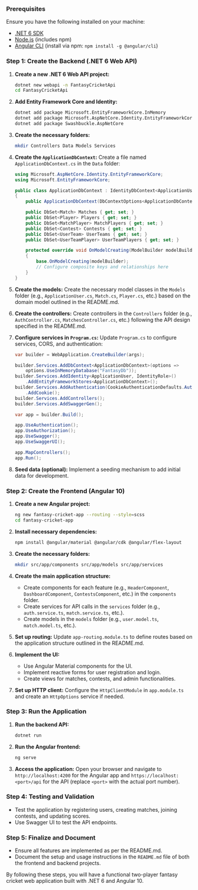 ### Prerequisites
Ensure you have the following installed on your machine:
- [.NET 6 SDK](https://dotnet.microsoft.com/download/dotnet/6.0)
- [Node.js](https://nodejs.org/) (includes npm)
- [Angular CLI](https://angular.io/cli) (install via npm: `npm install -g @angular/cli`)

### Step 1: Create the Backend (.NET 6 Web API)

1. **Create a new .NET 6 Web API project:**
   ```bash
   dotnet new webapi -n FantasyCricketApi
   cd FantasyCricketApi
   ```

2. **Add Entity Framework Core and Identity:**
   ```bash
   dotnet add package Microsoft.EntityFrameworkCore.InMemory
   dotnet add package Microsoft.AspNetCore.Identity.EntityFrameworkCore
   dotnet add package Swashbuckle.AspNetCore
   ```

3. **Create the necessary folders:**
   ```bash
   mkdir Controllers Data Models Services
   ```

4. **Create the `ApplicationDbContext`:**
   Create a file named `ApplicationDbContext.cs` in the `Data` folder:
   ```csharp
   using Microsoft.AspNetCore.Identity.EntityFrameworkCore;
   using Microsoft.EntityFrameworkCore;

   public class ApplicationDbContext : IdentityDbContext<ApplicationUser>
   {
       public ApplicationDbContext(DbContextOptions<ApplicationDbContext> options) : base(options) { }

       public DbSet<Match> Matches { get; set; }
       public DbSet<Player> Players { get; set; }
       public DbSet<MatchPlayer> MatchPlayers { get; set; }
       public DbSet<Contest> Contests { get; set; }
       public DbSet<UserTeam> UserTeams { get; set; }
       public DbSet<UserTeamPlayer> UserTeamPlayers { get; set; }

       protected override void OnModelCreating(ModelBuilder modelBuilder)
       {
           base.OnModelCreating(modelBuilder);
           // Configure composite keys and relationships here
       }
   }
   ```

5. **Create the models:**
   Create the necessary model classes in the `Models` folder (e.g., `ApplicationUser.cs`, `Match.cs`, `Player.cs`, etc.) based on the domain model outlined in the README.md.

6. **Create the controllers:**
   Create controllers in the `Controllers` folder (e.g., `AuthController.cs`, `MatchesController.cs`, etc.) following the API design specified in the README.md.

7. **Configure services in `Program.cs`:**
   Update `Program.cs` to configure services, CORS, and authentication:
   ```csharp
   var builder = WebApplication.CreateBuilder(args);

   builder.Services.AddDbContext<ApplicationDbContext>(options =>
       options.UseInMemoryDatabase("FantasyDb"));
   builder.Services.AddIdentity<ApplicationUser, IdentityRole>()
       .AddEntityFrameworkStores<ApplicationDbContext>();
   builder.Services.AddAuthentication(CookieAuthenticationDefaults.AuthenticationScheme)
       .AddCookie();
   builder.Services.AddControllers();
   builder.Services.AddSwaggerGen();

   var app = builder.Build();

   app.UseAuthentication();
   app.UseAuthorization();
   app.UseSwagger();
   app.UseSwaggerUI();

   app.MapControllers();
   app.Run();
   ```

8. **Seed data (optional):**
   Implement a seeding mechanism to add initial data for development.

### Step 2: Create the Frontend (Angular 10)

1. **Create a new Angular project:**
   ```bash
   ng new fantasy-cricket-app --routing --style=scss
   cd fantasy-cricket-app
   ```

2. **Install necessary dependencies:**
   ```bash
   npm install @angular/material @angular/cdk @angular/flex-layout
   ```

3. **Create the necessary folders:**
   ```bash
   mkdir src/app/components src/app/models src/app/services
   ```

4. **Create the main application structure:**
   - Create components for each feature (e.g., `HeaderComponent`, `DashboardComponent`, `ContestsComponent`, etc.) in the `components` folder.
   - Create services for API calls in the `services` folder (e.g., `auth.service.ts`, `match.service.ts`, etc.).
   - Create models in the `models` folder (e.g., `user.model.ts`, `match.model.ts`, etc.).

5. **Set up routing:**
   Update `app-routing.module.ts` to define routes based on the application structure outlined in the README.md.

6. **Implement the UI:**
   - Use Angular Material components for the UI.
   - Implement reactive forms for user registration and login.
   - Create views for matches, contests, and admin functionalities.

7. **Set up HTTP client:**
   Configure the `HttpClientModule` in `app.module.ts` and create an `HttpOptions` service if needed.

### Step 3: Run the Application

1. **Run the backend API:**
   ```bash
   dotnet run
   ```

2. **Run the Angular frontend:**
   ```bash
   ng serve
   ```

3. **Access the application:**
   Open your browser and navigate to `http://localhost:4200` for the Angular app and `https://localhost:<port>/api` for the API (replace `<port>` with the actual port number).

### Step 4: Testing and Validation

- Test the application by registering users, creating matches, joining contests, and updating scores.
- Use Swagger UI to test the API endpoints.

### Step 5: Finalize and Document

- Ensure all features are implemented as per the README.md.
- Document the setup and usage instructions in the `README.md` file of both the frontend and backend projects.

By following these steps, you will have a functional two-player fantasy cricket web application built with .NET 6 and Angular 10.